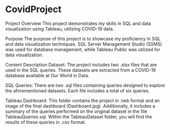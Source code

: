 # CovidProject
Project Overview
This project demonstrates my skills in SQL and data visualization using Tableau, utilizing COVID-19 data.

Purpose
The purpose of this project is to showcase my proficiency in SQL and data visualization techniques. SQL Server Management Studio (SSMS) was used for database management, while Tableau Public was utilized for data visualization.

Content Description
Dataset: The project includes two .xlsx files that are used in the SQL queries. These datasets are extracted from a COVID-19 database available at Our World in Data.

SQL Queries: There are two .sql files containing queries designed to explore the aforementioned datasets. Each file includes a total of six queries.

Tableau Dashboard: This folder contains the project in .twb format and an image of the final dashboard (Dashboard.jpg). Additionally, it includes a summary of the queries performed on the original dataset in the file TableauQueries.sql. Within the TableauDataset folder, you will find the results of these queries in .csv format.